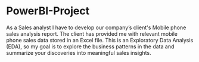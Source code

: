 # PowerBI-Project
As a Sales analyst I have to develop our company’s client's Mobile phone sales analysis report. The client has provided me with relevant mobile phone sales data stored in an Excel file.
This is an Exploratory Data Analysis (EDA), so my goal is to explore the business patterns in the data and summarize your discoveries into meaningful sales insights.
